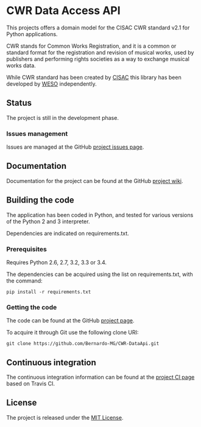 # CWR Data Access API

This projects offers a domain model for the CISAC CWR standard v2.1 for Python applications.

CWR stands for Common Works Registration, and it is a common or standard format for the registration and revision of musical works, used by publishers and performing rights societies as a way to exchange musical works data.

While CWR standard has been created by [CISAC][] this library has been developed by [WESO][] independently.

## Status
The project is still in the development phase.

### Issues management
Issues are managed at the GitHub [project issues page][].

## Documentation
Documentation for the project can be found at the GitHub [project wiki][].

## Building the code
The application has been coded in Python, and tested for various versions of the Python 2 and 3 interpreter.

Dependencies are indicated on requirements.txt.

### Prerequisites
Requires Python 2.6, 2.7, 3.2, 3.3 or 3.4.

The dependencies can be acquired using the list on requirements.txt, with the command:

`pip install -r requirements.txt`

### Getting the code
The code can be found at the GitHub [project page][].

To acquire it through Git use the following clone URI:

`git clone https://github.com/Bernardo-MG/CWR-DataApi.git`

## Continuous integration
The continuous integration information can be found at the [project CI page][] based on Travis CI.

## License
The project is released under the [MIT License][].

[CISAC]: http://www.cisac.org/
[MIT License]: http://www.opensource.org/licenses/mit-license.php
[project CI page]: https://travis-ci.org/Bernardo-MG/CWR-DataApi
[project issues page]: https://travis-ci.org/weso/CWR-DataApi/issues
[project page]: https://github.com/Bernardo-MG/CWR-DataApi
[project wiki]: https://github.com/weso/CWR-DataApi/wiki
[WESO]: http://www.weso.es/